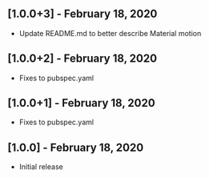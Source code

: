 ## [1.0.0+3] - February 18, 2020

* Update README.md to better describe Material motion


## [1.0.0+2] - February 18, 2020

* Fixes to pubspec.yaml


## [1.0.0+1] - February 18, 2020

* Fixes to pubspec.yaml


## [1.0.0] - February 18, 2020

* Initial release
